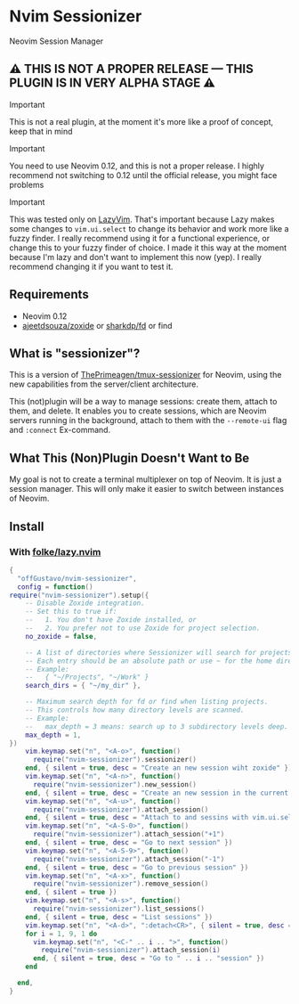 # Nvim Sessionizer
Neovim Session Manager

## ⚠️ THIS IS NOT A PROPER RELEASE — THIS PLUGIN IS IN VERY ALPHA STAGE ⚠️

> [!IMPORTANT]
> This is not a real plugin, at the moment it's more like a proof of concept, keep that in mind

> [!IMPORTANT]
> You need to use Neovim 0.12, and this is not a proper release. I highly recommend not switching to 0.12 until the official release, you might face problems

> [!IMPORTANT]
> This was tested only on [LazyVim](https://www.lazyvim.org/). That's important because Lazy makes some changes to `vim.ui.select` to change its behavior and work more like a fuzzy finder. I really recommend using it for a functional experience, or change this to your fuzzy finder of choice. I made it this way at the moment because I'm lazy and don't want to implement this now (yep). I really recommend changing it if you want to test it.

## Requirements

- Neovim 0.12
- [ajeetdsouza/zoxide](https://github.com/ajeetdsouza/zoxide) or [sharkdp/fd](https://github.com/sharkdp/fd) or find


## What is "sessionizer"?

This is a version of [ThePrimeagen/tmux-sessionizer](https://github.com/ThePrimeagen/tmux-sessionizer) for Neovim, using the new capabilities from the server/client architecture. 

This (not)plugin will be a way to manage sessions: create them, attach to them, and delete. It enables you to create sessions, which are Neovim servers running in the background, attach to them with the `--remote-ui` flag and `:connect` Ex-command.

## What This (Non)Plugin Doesn't Want to Be

My goal is not to create a terminal multiplexer on top of Neovim. It is just a session manager. This will only make it easier to switch between instances of Neovim.

## Install

### With [folke/lazy.nvim](https://github.com/folke/lazy.nvim)

```lua
{
  "offGustavo/nvim-sessionizer",
  config = function()
require("nvim-sessionizer").setup({
    -- Disable Zoxide integration.
    -- Set this to true if:
    --   1. You don't have Zoxide installed, or
    --   2. You prefer not to use Zoxide for project selection.
    no_zoxide = false,

    -- A list of directories where Sessionizer will search for projects.
    -- Each entry should be an absolute path or use ~ for the home directory.
    -- Example:
    --   { "~/Projects", "~/Work" }
    search_dirs = { "~/my_dir" },

    -- Maximum search depth for fd or find when listing projects.
    -- This controls how many directory levels are scanned.
    -- Example:
    --   max_depth = 3 means: search up to 3 subdirectory levels deep.
    max_depth = 1,
})
    vim.keymap.set("n", "<A-o>", function()
      require("nvim-sessionizer").sessionizer()
    end, { silent = true, desc = "Create an new session wiht zoxide" })
    vim.keymap.set("n", "<A-n>", function()
      require("nvim-sessionizer").new_session()
    end, { silent = true, desc = "Create an new session in the current dir" })
    vim.keymap.set("n", "<A-u>", function()
      require("nvim-sessionizer").attach_session()
    end, { silent = true, desc = "Attach to and sessins with vim.ui.select" })
    vim.keymap.set("n", "<A-S-0>", function()
      require("nvim-sessionizer").attach_session("+1")
    end, { silent = true, desc = "Go to next session" })
    vim.keymap.set("n", "<A-S-9>", function()
      require("nvim-sessionizer").attach_session("-1")
    end, { silent = true, desc = "Go to previous session" })
    vim.keymap.set("n", "<A-x>", function()
      require("nvim-sessionizer").remove_session()
    end, { silent = true })
    vim.keymap.set("n", "<A-s>", function()
      require("nvim-sessionizer").list_sessions()
    end, { silent = true, desc = "List sessions" })
    vim.keymap.set("n", "<A-d>", ":detach<CR>", { silent = true, desc = "Detach current session" })
    for i = 1, 9, 1 do
      vim.keymap.set("n", "<C-" .. i .. ">", function()
        require("nvim-sessionizer").attach_session(i)
      end, { silent = true, desc = "Go to " .. i .. "session" })
    end

  end,
}
```
